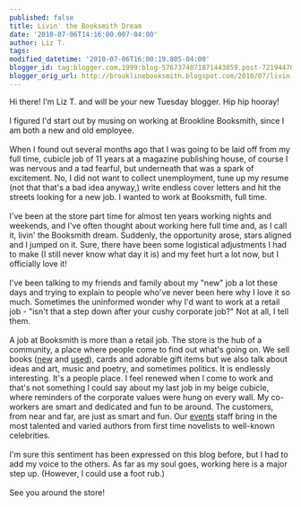 ```yaml
---
published: false
title: Livin' the Booksmith Dream
date: '2010-07-06T14:16:00.007-04:00'
author: Liz T.
tags: 
modified_datetime: '2010-07-06T16:00:19.805-04:00'
blogger_id: tag:blogger.com,1999:blog-5767374071871443859.post-7219447032475811525
blogger_orig_url: http://brooklinebooksmith.blogspot.com/2010/07/livin-booksmith-dream.html
---
```


Hi there! I'm Liz T. and will be your new Tuesday blogger. Hip hip hooray!<br /><br />I figured I'd start out by musing on working at Brookline Booksmith, since I am both a new and old employee.<br /><br />When I found out several months ago that I was going to be laid off from my full time, cubicle job of 11 years at a magazine publishing house, of course I was nervous and a tad fearful, but underneath that was a spark of excitement. No, I did not want to collect unemployment, tune up my resume (not that that's a bad idea anyway,) write endless cover letters and hit the streets looking for a new job. I wanted to work at Booksmith, full time.<br /><br />I've been at the store part time for almost ten years working nights and weekends, and I've often thought about working here full time and, as I call it, livin' the Booksmith dream. Suddenly, the opportunity arose, stars aligned and I jumped on it.  Sure, there have been some logistical adjustments I had to make (I still never know what day it is) and my feet hurt a lot now, but I officially love it!<br /><br />I've been talking to my friends and family about my "new" job a lot these days and trying to explain to people who've never been here why I love it so much. Sometimes the uninformed wonder why I'd want to work at a retail job - "isn't that a step down after your cushy corporate job?" Not at all, I tell them.<br /><br />A job at Booksmith is more than a retail job. The store is the hub of a community, a place where people come to find out what's going on. We sell books (<a href="http://brooklinebooksmith-shop.com/">new</a> and <a href="http://brooklinebooksmith-shop.com/ubc">used</a>), cards and adorable gift items but we also talk about ideas and art, music and poetry, and sometimes politics. It is endlessly interesting.  It's a people place.  I feel renewed when I come to work and that's not something I could say about my last job in my beige cubicle, where reminders of the corporate values were hung on every wall.  My co-workers are smart and dedicated and fun to be around.  The customers, from near and far, are just as smart and fun.  Our <a href="http://www.brooklinebooksmith.com/events/mainevent.html">events</a> staff bring in the most talented and varied authors from first time novelists to well-known celebrities.<br /><br />I'm sure this sentiment has been expressed on this blog before, but I had to add my voice to the others.  As far as my soul goes, working here is a major step up.  (However, I could use a foot rub.)<br /><br />See you around the store!